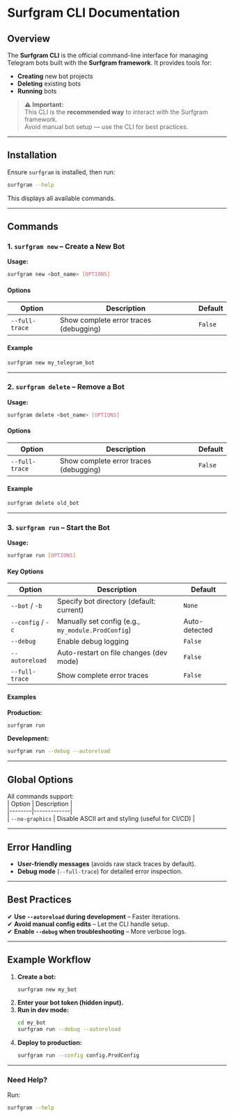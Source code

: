 # **Surfgram CLI Documentation**  

## **Overview**  
The **Surfgram CLI** is the official command-line interface for managing Telegram bots built with the **Surfgram framework**. It provides tools for:  
- **Creating** new bot projects  
- **Deleting** existing bots  
- **Running** bots 

> **⚠️ Important:**  
> This CLI is the **recommended way** to interact with the Surfgram framework.  
> Avoid manual bot setup — use the CLI for best practices.  

---

## **Installation**  
Ensure `surfgram` is installed, then run:  
```bash
surfgram --help
```  
This displays all available commands.  

---

## **Commands**  

### **1. `surfgram new` – Create a New Bot**  
**Usage:**  
```bash
surfgram new <bot_name> [OPTIONS]
```  

#### **Options**  
| Option | Description | Default |
|--------|-------------|---------|
| `--full-trace` | Show complete error traces (debugging) | `False` |  

#### **Example**  
```bash
surfgram new my_telegram_bot
```  

---

### **2. `surfgram delete` – Remove a Bot**  
**Usage:**  
```bash
surfgram delete <bot_name> [OPTIONS]
```  

#### **Options**  
| Option | Description | Default |
|--------|-------------|---------|
| `--full-trace` | Show complete error traces (debugging) | `False` |  

#### **Example**  
```bash
surfgram delete old_bot
```  

---

### **3. `surfgram run` – Start the Bot**  
**Usage:**  
```bash
surfgram run [OPTIONS]
```  

#### **Key Options**  
| Option | Description | Default |
|--------|-------------|---------|
| `--bot` / `-b` | Specify bot directory (default: current) | `None` |
| `--config` / `-c` | Manually set config (e.g., `my_module.ProdConfig`) | Auto-detected |
| `--debug` | Enable debug logging | `False` |
| `--autoreload` | Auto-restart on file changes (dev mode) | `False` |
| `--full-trace` | Show complete error traces | `False` |

#### **Examples**  
**Production:**  
```bash
surfgram run
```  

**Development:**  
```bash
surfgram run --debug --autoreload
```  

---

## **Global Options**  
All commands support:  
| Option | Description |  
|--------|-------------|  
| `--no-graphics` | Disable ASCII art and styling (useful for CI/CD) |  

---

## **Error Handling**  
- **User-friendly messages** (avoids raw stack traces by default).  
- **Debug mode** (`--full-trace`) for detailed error inspection.  

---

## **Best Practices**  
✔ **Use `--autoreload` during development** – Faster iterations.  
✔ **Avoid manual config edits** – Let the CLI handle setup.  
✔ **Enable `--debug` when troubleshooting** – More verbose logs.  

---

## **Example Workflow**  
1. **Create a bot:**  
   ```bash
   surfgram new my_bot
   ```  
2. **Enter your bot token (hidden input).**  
3. **Run in dev mode:**  
   ```bash
   cd my_bot
   surfgram run --debug --autoreload
   ```  
4. **Deploy to production:**  
   ```bash
   surfgram run --config config.ProdConfig
   ```  

---

### **Need Help?**  
Run:  
```bash
surfgram --help
```  
